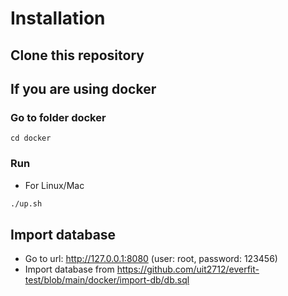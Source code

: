 # Installation
## Clone this repository
## If you are using docker
### Go to folder docker
```
cd docker
```
### Run
- For Linux/Mac
```bash
./up.sh
```
## Import database
- Go to url: http://127.0.0.1:8080 (user: root, password: 123456)
- Import database from https://github.com/uit2712/everfit-test/blob/main/docker/import-db/db.sql
